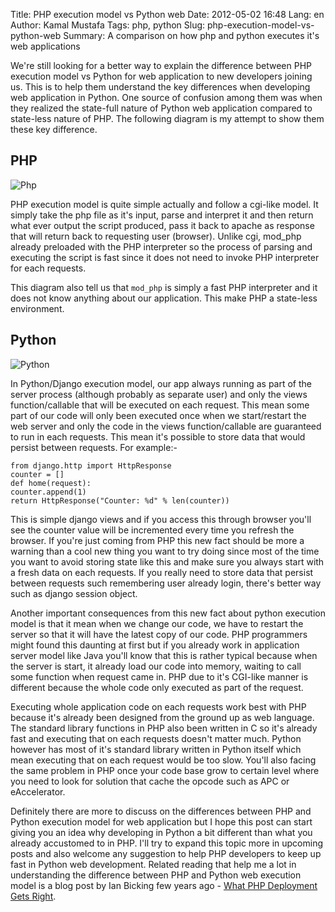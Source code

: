 Title: PHP execution model vs Python web
Date: 2012-05-02 16:48
Lang: en
Author: Kamal Mustafa
Tags: php, python
Slug: php-execution-model-vs-python-web
Summary: A comparison on how php and python executes it's web applications

We're still looking for a better way to explain the difference between
PHP execution model vs Python for web application to new developers
joining us. This is to help them understand the key differences when
developing web application in Python. One source of confusion among them
was when they realized the state-full nature of Python web application
compared to state-less nature of PHP. The following diagram is my
attempt to show them these key difference.

PHP
---

![Php]({filename}/images/5e422-6a0153916e707f970b0168eaaad5df970c-pi.png)

PHP execution model is quite simple actually and follow a cgi-like
model. It simply take the php file as it's input, parse and interpret it
and then return what ever output the script produced, pass it back to
apache as response that will return back to requesting user (browser).
Unlike cgi, mod\_php already preloaded with the PHP interpreter so the
process of parsing and executing the script is fast since it does not
need to invoke PHP interpreter for each requests.

This diagram also tell us that `mod_php` is simply a fast PHP
interpreter and it does not know anything about our application. This
make PHP a state-less environment.

Python
------

![Python]({filename}/images/7c5e7-6a0153916e707f970b016765b4178f970b-pi.png)

In Python/Django execution model, our app always running as part of the
server process (although probably as separate user) and only the views
function/callable that will be executed on each request. This mean some
part of our code will only been executed once when we start/restart the
web server and only the code in the views function/callable are
guaranteed to run in each requests. This mean it's possible to store
data that would persist between requests. For example:-

    from django.http import HttpResponse
    counter = []
    def home(request):
    counter.append(1)
    return HttpResponse("Counter: %d" % len(counter))

This is simple django views and if you access this through browser
you'll see the counter value will be incremented every time you refresh
the browser. If you're just coming from PHP this new fact should be more
a warning than a cool new thing you want to try doing since most of the
time you want to avoid storing state like this and make sure you always
start with a fresh data on each requests. If you really need to store
data that persist between requests such remembering user already login,
there's better way such as django session object.

Another important consequences from this new fact about python execution
model is that it mean when we change our code, we have to restart the
server so that it will have the latest copy of our code. PHP programmers
might found this daunting at first but if you already work in
application server model like Java you'll know that this is rather
typical because when the server is start, it already load our code into
memory, waiting to call some function when request came in. PHP due to
it's CGI-like manner is different because the whole code only executed
as part of the request.

Executing whole application code on each requests work best with PHP
because it's already been designed from the ground up as web language.
The standard library functions in PHP also been written in C so it's
already fast and executing that on each requests doesn't matter much.
Python however has most of it's standard library written in Python
itself which mean executing that on each request would be too slow.
You'll also facing the same problem in PHP once your code base grow to
certain level where you need to look for solution that cache the opcode
such as APC or eAccelerator.

Definitely there are more to discuss on the differences between PHP and
Python execution model for web application but I hope this post can
start giving you an idea why developing in Python a bit different than
what you already accustomed to in PHP. I'll try to expand this topic
more in upcoming posts and also welcome any suggestion to help PHP
developers to keep up fast in Python web development. Related reading
that help me a lot in understanding the difference between PHP and
Python web execution model is a blog post by Ian Bicking few years ago -
[What PHP Deployment Gets
Right](http://blog.ianbicking.org/2008/01/12/what-php-deployment-gets-right/).
